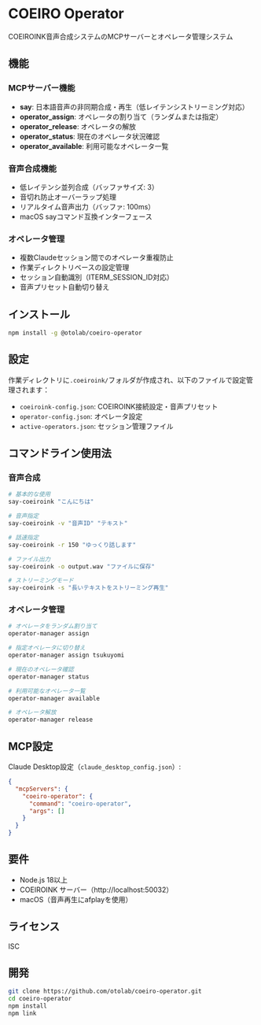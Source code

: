 
# COEIRO Operator

COEIROINK音声合成システムのMCPサーバーとオペレータ管理システム

## 機能

### MCPサーバー機能
- **say**: 日本語音声の非同期合成・再生（低レイテンシストリーミング対応）
- **operator_assign**: オペレータの割り当て（ランダムまたは指定）
- **operator_release**: オペレータの解放
- **operator_status**: 現在のオペレータ状況確認
- **operator_available**: 利用可能なオペレータ一覧

### 音声合成機能
- 低レイテンシ並列合成（バッファサイズ: 3）
- 音切れ防止オーバーラップ処理
- リアルタイム音声出力（バッファ: 100ms）
- macOS sayコマンド互換インターフェース

### オペレータ管理
- 複数Claudeセッション間でのオペレータ重複防止
- 作業ディレクトリベースの設定管理
- セッション自動識別（ITERM_SESSION_ID対応）
- 音声プリセット自動切り替え

## インストール

```bash
npm install -g @otolab/coeiro-operator
```

## 設定

作業ディレクトリに`.coeiroink/`フォルダが作成され、以下のファイルで設定管理されます：

- `coeiroink-config.json`: COEIROINK接続設定・音声プリセット
- `operator-config.json`: オペレータ設定
- `active-operators.json`: セッション管理ファイル

## コマンドライン使用法

### 音声合成
```bash
# 基本的な使用
say-coeiroink "こんにちは"

# 音声指定
say-coeiroink -v "音声ID" "テキスト"

# 話速指定
say-coeiroink -r 150 "ゆっくり話します"

# ファイル出力
say-coeiroink -o output.wav "ファイルに保存"

# ストリーミングモード
say-coeiroink -s "長いテキストをストリーミング再生"
```

### オペレータ管理
```bash
# オペレータをランダム割り当て
operator-manager assign

# 指定オペレータに切り替え
operator-manager assign tsukuyomi

# 現在のオペレータ確認
operator-manager status

# 利用可能なオペレータ一覧
operator-manager available

# オペレータ解放
operator-manager release
```

## MCP設定

Claude Desktop設定（`claude_desktop_config.json`）:

```json
{
  "mcpServers": {
    "coeiro-operator": {
      "command": "coeiro-operator",
      "args": []
    }
  }
}
```

## 要件

- Node.js 18以上
- COEIROINK サーバー（http://localhost:50032）
- macOS（音声再生にafplayを使用）

## ライセンス

ISC

## 開発

```bash
git clone https://github.com/otolab/coeiro-operator.git
cd coeiro-operator
npm install
npm link
```
